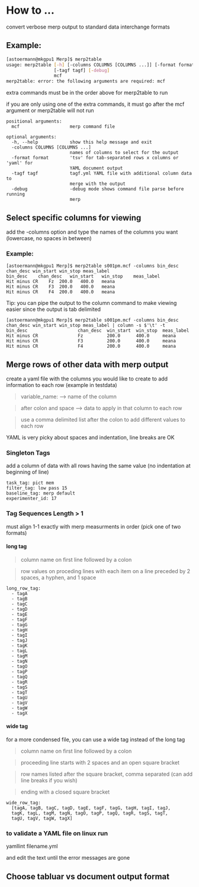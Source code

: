 # How to ...

convert verbose merp output to standard data interchange formats 
## Example:

```bash
[astoermann@mkgpu1 Merp]$ merp2table
usage: merp2table [-h] [-columns COLUMNS [COLUMNS ...]] [-format format]
                  [-tagf tagf] [-debug]
                  mcf
merp2table: error: the following arguments are required: mcf

```
extra commands must be in the order above for merp2table to run

if you are only using one of the extra commands, it must go after the mcf argument or merp2table will not run
```
positional arguments:
  mcf                   merp command file

optional arguments:
  -h, --help            show this help message and exit
  -columns COLUMNS [COLUMNS ...]
                        names of columns to select for the output
  -format format        'tsv' for tab-separated rows x columns or 'yaml' for
                        YAML document output
  -tagf tagf            tagf.yml YAML file with additional column data to
                        merge with the output
  -debug                -debug mode shows command file parse before running
                        merp
```




## Select specific columns for viewing
add the -columns option and type the names of the columns you want (lowercase, no spaces in between)
### Example:
```
[astoermann@mkgpu1 Merp]$ merp2table s001pm.mcf -columns bin_desc chan_desc win_start win_stop meas_label
bin_desc	chan_desc	win_start	win_stop	meas_label
Hit minus CR	Fz	200.0	400.0	meana
Hit minus CR	F3	200.0	400.0	meana
Hit minus CR	F4	200.0	400.0	meana
```
Tip: you can pipe the output to the column command to make viewing easier since the output is tab delimited 
```
[astoermann@mkgpu1 Merp]$ merp2table s001pm.mcf -columns bin_desc chan_desc win_start win_stop meas_label | column -s $'\t' -t 
bin_desc                   chan_desc  win_start  win_stop  meas_label
Hit minus CR               Fz         200.0      400.0     meana
Hit minus CR               F3         200.0      400.0     meana
Hit minus CR               F4         200.0      400.0     meana
```

## Merge rows of other data with merp output
create a yaml file with the columns you would like to create to add information to each row (example in testdata) 
> variable_name:  --> name of the column 

> after colon and space  --> data to apply in that column to each row 

> use a comma delimited list after the colon to add different values to each row 

YAML is very picky about spaces and indentation, line breaks are OK 

### Singleton Tags 
add a column of data with all rows having the same value (no indentation at beginning of line) 
```
task_tag: pict mem 
filter_tag: low pass 15 
baseline_tag: merp default 
experimenter_id: 17 
```
### Tag Sequences Length > 1 
must align 1-1 exactly with merp measurments in order (pick one of two formats)

#### long tag 
> column name on first line followed by a colon

> row values on proceding lines with each item on a line preceded by 2 spaces, a hyphen, and 1 space 
```
long_row_tag:  
  - tagA 
  - tagB 
  - tagC 
  - tagD 
  - tagE 
  - tagF 
  - tagG 
  - tagH 
  - tagI 
  - tagJ 
  - tagK 
  - tagL 
  - tagM 
  - tagN 
  - tagO 
  - tagP 
  - tagQ 
  - tagR 
  - tagS 
  - tagT 
  - tagU 
  - tagV 
  - tagW 
  - tagX 
```


#### wide tag  
for a more condensed file, you can use a wide tag instead of the long tag

> column name on first line followed by a colon

> proceeding line starts with 2 spaces and an open square bracket 

> row names listed after the square bracket, comma separated (can add line breaks if you wish)

> ending with a closed square bracket 
```
wide_row_tag:  
  [tagA, tagB, tagC, tagD, tagE, tagF, tagG, tagH, tagI, tagJ,
  tagK, tagL, tagM, tagN, tagO, tagP, tagQ, tagR, tagS, tagT, 
  tagU, tagV, tagW, tagX] 
```


### to validate a YAML file on linux run
yamllint filename.yml 

and edit the text until the error messages are gone


## Choose tabluar vs document output format

